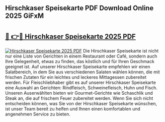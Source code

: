 ## Hirschkaser Speisekarte PDF Download Online 2025 GiFxM

# <h2><a href="http://gcdkcci.nevu.top/?p=Hirschkaser+Speisekarte">🔗 👉🔴 Hirschkaser Speisekarte 2025 PDF</a></h2>

[![Hirschkaser Speisekarte 2025 PDF](https://i.imgur.com/dBaPXMq.png)](http://gcdkcci.nevu.top/?p=Hirschkaser+Speisekarte)
Die Hirschkaser Speisekarte ist nicht nur eine Liste von Gerichten in einem Restaurant oder Café, sondern auch Ihre Gelegenheit, etwas zu finden, das köstlich und für Ihren Geschmack geeignet ist. Auf unserer Hirschkaser Speisekarte empfehlen wir einen Salatbereich, in dem Sie aus verschiedenen Salaten wählen können, die mit frischen Zutaten für ein leichtes und leckeres Mittagessen zubereitet werden. Für Fleischliebhaber gibt es auf unserer Hirschkaser Speisekarte eine Auswahl an Gerichten: Rindfleisch, Schweinefleisch, Huhn und Fisch. Unseren Auserwählten bieten wir Gourmet-Gerichte wie Schaschlik und Steak an, die auf frischem Feuer zubereitet werden. Wenn Sie sich nicht entscheiden können, was Sie von der Hirschkaser Speisekarte wünschen, ist unser Team bereit zu helfen und Ihnen einen komfortablen und angenehmen Service zu bieten.
